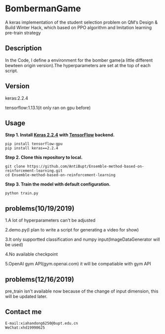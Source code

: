 # BombermanGame
A keras implementation of the student selection problem on QM‘s Design &amp; Build Winter Hack, which based on PPO algorithm and Imitation learning pre-train strategy

## Description
In the Code, I define a environment for the bomber game(a little different bewteen origin version).The hyperparameters are set at the top of each script.
## Version
keras:2.2.4

tensorflow:1.13.1(it only ran on gpu before)
## Usage
**Step 1.
Install [Keras 2.2.4](https://github.com/fchollet/keras) 
with [TensorFlow](https://github.com/tensorflow/tensorflow) backend.**
```
pip install tensorflow-gpu
pip install keras==2.2.4
```

**Step 2. Clone this repository to local.**
```
git clone https://github.com/AntiBupt/Ensemble-method-based-on-reinforcement-learning.git
cd Ensemble-method-based-on-reinforcement-learning
```
**Step 3. Train the model with default configuration.**
```
python train.py
```
## problems(10/19/2019)
1.A lot of hyperparameters can't be adjusted

2.demo.py(I plan to write a script for generating a video for show) 

3.It only supportted classification and numpy input(ImageDataGenerator will be used)

4.No available checkpoint

5.OpenAI gym API(gym.openai.com) it will be compatiable with gym API

## problems(12/16/2019)
pre_train isn't available now because of the change of input dimension, this will be updated later.


## Contact me
```
E-mail:xiahandong6250@bupt.edu.cn
WeChat:xhd19990625
```
